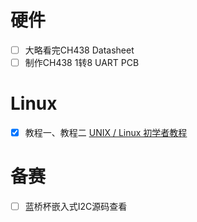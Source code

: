 # 硬件
- [ ] 大略看完CH438 Datasheet
- [ ] 制作CH438 1转8 UART PCB

# Linux
- [x] 教程一、教程二 [UNIX / Linux 初学者教程](https://info-ee.surrey.ac.uk/Teaching/Unix/)


# 备赛
- [ ] 蓝桥杯嵌入式I2C源码查看
